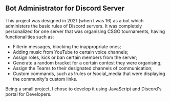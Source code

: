 <h2> <b> Bot Administrator for Discord Server </b></h2>

This project was designed in 2021 (when I was 16) as a bot which administers the basic rules of Discord servers. It was completely personalized for one server that was organising CSGO tournaments, having functionalities such as:
<ul>
  <li>Filterin messages, blocking the inappropriate ones;</li>
  <li>Adding music from YouTube to certain voice channels;</li>
  <li>Assign roles, kick or ban certain members from the server;</li>
  <li>Generate a random bracket for a certain contest they were organising;</li>
  <li>Assign the Teams to their designated channels of communication;</li>
  <li>Custom commands, such as !rules or !social_media that were displaying the community's custom links.</li>
</ul>

Being a small project, I chose to develop it using JavaScript and Discord's portal for Developers.
